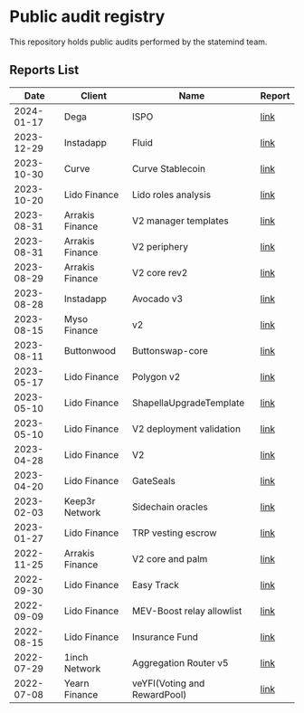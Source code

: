# Public audit registry

This repository holds public audits performed by the statemind team.

## Reports List

| Date       | Client          | Name                         | Report                                                                      |
|------------|-----------------|------------------------------|-----------------------------------------------------------------------------|
| 2024-01-17 | Dega            | ISPO                         | [link](Dega/2024-01-17_Dega_ISPO.pdf)                                       |
| 2023-12-29 | Instadapp       | Fluid                        | [link](Instadapp/2023-12-29_Instadapp_Fluid.pdf)                            |
| 2023-10-30 | Curve           | Curve Stablecoin             | [link](Curve%2F2023-10-30_Curve_Stablecoin.pdf)                             |
| 2023-10-20 | Lido Finance    | Lido roles analysis          | [link](Lido&#32;Finance/2023-10-20_Lido_Roles_Analysis.pdf)                 |
| 2023-08-31 | Arrakis Finance | V2 manager templates         | [link](Arrakis&#32;Finance/2023-08-31_Arrakis_V2_manager_templates.pdf)     |
| 2023-08-31 | Arrakis Finance | V2 periphery                 | [link](Arrakis&#32;Finance/2023-08-31_Arrakis_V2_periphery.pdf)             |
| 2023-08-29 | Arrakis Finance | V2 core rev2                 | [link](Arrakis&#32;Finance/2023-08-29_Arrakis_V2_core_rev2.pdf)             |
| 2023-08-28 | Instadapp       | Avocado v3                   | [link](Instadapp/2023-08-28_Instadapp_Avocado_v3.pdf)                       |
| 2023-08-15 | Myso Finance    | v2                           | [link](Myso&#32;Finance/2023-08-15_Myso_v2.pdf)                             |
| 2023-08-11 | Buttonwood      | Buttonswap-core              | [link](Buttonwood/2023-08-11_Buttonwood_Buttonswap-core.pdf)                |
| 2023-05-17 | Lido Finance    | Polygon v2                   | [link](Lido&#32;Finance/2023-05-17_Lido_Polygon_v2.pdf)                     |
| 2023-05-10 | Lido Finance    | ShapellaUpgradeTemplate      | [link](Lido&#32;Finance/2023-05-10_Lido_ShapellaUpgradeTemplate.pdf)        |
| 2023-05-10 | Lido Finance    | V2 deployment validation     | [link](Lido&#32;Finance/2023-05-10_Lido_V2_deployment_validation.pdf)       |
| 2023-04-28 | Lido Finance    | V2                           | [link](Lido&#32;Finance/2023-04-28_Lido_V2.pdf)                             |
| 2023-04-20 | Lido Finance    | GateSeals                    | [link](Lido&#32;Finance/2023-04-20_Lido_GateSeals.pdf)                      |
| 2023-02-03 | Keep3r Network  | Sidechain oracles            | [link](Keep3r&#32;Network/2023-02-03_Keep3r_Sidechain_oracles.pdf)          |
| 2023-01-27 | Lido Finance    | TRP vesting escrow           | [link](Lido&#32;Finance/2023-01-27_Lido_TRP_vesting_escrow.pdf)             |
| 2022-11-25 | Arrakis Finance | V2 core and palm             | [link](Arrakis&#32;Finance/2022-11-25_Arrakis_V2_core_and_palm.pdf)         |
| 2022-09-30 | Lido Finance    | Easy Track                   | [link](Lido&#32;Finance/2022-09-30_Lido_Easy_Track.pdf)                     |
| 2022-09-09 | Lido Finance    | MEV-Boost relay allowlist    | [link](Lido&#32;Finance/2022-09-09_Lido_MEV-Boost_relay_allowlist.pdf)      |
| 2022-08-15 | Lido Finance    | Insurance Fund               | [link](Lido&#32;Finance/2022-08-15_Lido_Insurance_Fund.pdf)                 |
| 2022-07-29 | 1inch Network   | Aggregation Router v5        | [link](1inch&#32;Network/2022-07-29_1inch_Aggregation_Router_v5.pdf)        |
| 2022-07-08 | Yearn Finance   | veYFI(Voting and RewardPool) | [link](Yearn&#32;Finance/2022-07-08_Yearn_veYFI(Voting_and_RewardPool).pdf) |

